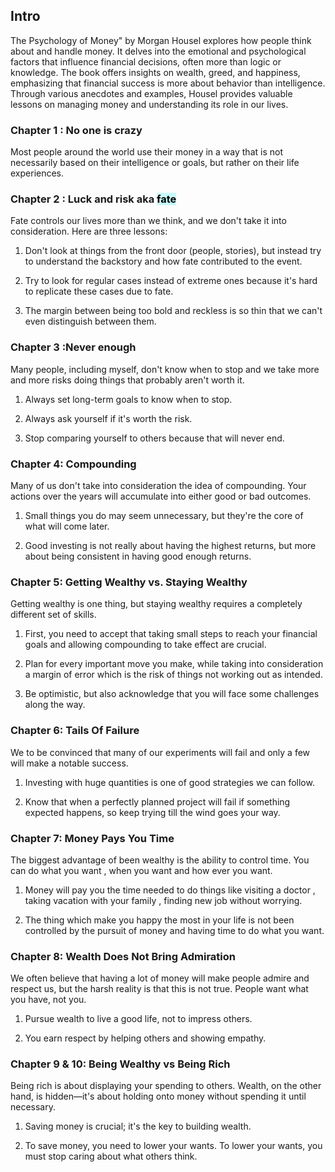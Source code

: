 ## Intro

The Psychology of Money" by Morgan Housel explores how people think about and handle money. It delves into the emotional and psychological factors that influence financial decisions, often more than logic or knowledge. The book offers insights on wealth, greed, and happiness, emphasizing that financial success is more about behavior than intelligence. Through various anecdotes and examples, Housel provides valuable lessons on managing money and understanding its role in our lives.

### Chapter 1 : No one is crazy 

Most people around the world use their money in a way that is not necessarily based on their intelligence or goals, but rather on their life experiences.

### Chapter  2 : Luck and risk aka <mark style="background: #ABF7F7A6;">fate</mark> 
 
Fate controls our lives more than we think, and we don't take it into consideration. Here are three lessons:

1. Don't look at things from the front door (people, stories), but instead try to understand the backstory and how fate contributed to the event.

2. Try to look for regular cases instead of extreme ones because it's hard to replicate these cases due to fate.

3. The margin between being too bold and reckless is so thin that we can't even distinguish between them.

### Chapter 3 :Never enough

Many people, including myself, don't know when to stop and we take more and more risks doing things that probably aren't worth it.

1. Always set long-term goals to know when to stop.

2. Always ask yourself if it's worth the risk.

3. Stop comparing yourself to others because that will never end.

### Chapter 4: Compounding 

Many of us don't take into consideration the idea of compounding. Your actions over the years will accumulate into either good or bad outcomes.

1. Small things you do may seem unnecessary, but they're the core of what will come later.

2. Good investing is not really about having the highest returns, but more about being consistent in having good enough returns.

### Chapter 5: Getting Wealthy vs. Staying Wealthy

Getting wealthy is one thing, but staying wealthy requires a completely different set of skills.

1. First, you need to accept that taking small steps to reach your financial goals and allowing compounding to take effect are crucial.

2. Plan for every important move you make, while taking into consideration a margin of error which is the risk of things not working out as intended.

3. Be optimistic, but also acknowledge that you will face some challenges along the way.


### Chapter 6: Tails Of Failure 

We to be convinced that many of our experiments will fail and only a few will make a notable success.

1. Investing with huge quantities is one of good strategies we can follow.

2. Know that when a perfectly planned project will fail if something expected happens, so keep trying till the wind goes your way.


### Chapter 7: Money Pays You Time

The biggest advantage of been wealthy is the ability to control time. You can do what you want , when you want and how ever you want.

1. Money will pay you the time needed to do things like visiting a doctor , taking vacation with your family , finding new job without worrying.

2. The thing which make you happy the most in your life is not been controlled by the pursuit of money and having time to do what you want.

### Chapter 8: Wealth Does Not Bring Admiration

We often believe that having a lot of money will make people admire and respect us, but the harsh reality is that this is not true. People want what you have, not you.

1. Pursue wealth to live a good life, not to impress others.
  
2. You earn respect by helping others and showing empathy. 

### Chapter 9 & 10: Being Wealthy vs Being Rich

Being rich is about displaying your spending to others. Wealth, on the other hand, is hidden—it's about holding onto money without spending it until necessary.

1. Saving money is crucial; it's the key to building wealth.
   
2. To save money, you need to lower your wants. To lower your wants, you must stop caring about what others think.



